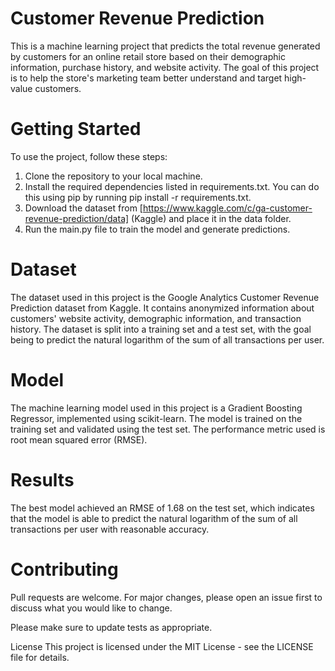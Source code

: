 # Customer Revenue Prediction
This is a machine learning project that predicts the total revenue generated by customers for an online retail store based on their demographic information, purchase history, and website activity. The goal of this project is to help the store's marketing team better understand and target high-value customers.

# Getting Started
To use the project, follow these steps:

1. Clone the repository to your local machine.
2. Install the required dependencies listed in requirements.txt. You can do this using pip by running pip install -r requirements.txt.
3. Download the dataset from [https://www.kaggle.com/c/ga-customer-revenue-prediction/data] (Kaggle) and place it in the data folder.
4. Run the main.py file to train the model and generate predictions.
# Dataset
The dataset used in this project is the Google Analytics Customer Revenue Prediction dataset from Kaggle. It contains anonymized information about customers' website activity, demographic information, and transaction history. The dataset is split into a training set and a test set, with the goal being to predict the natural logarithm of the sum of all transactions per user.

# Model
The machine learning model used in this project is a Gradient Boosting Regressor, implemented using scikit-learn. The model is trained on the training set and validated using the test set. The performance metric used is root mean squared error (RMSE).

# Results
The best model achieved an RMSE of 1.68 on the test set, which indicates that the model is able to predict the natural logarithm of the sum of all transactions per user with reasonable accuracy.

# Contributing
Pull requests are welcome. For major changes, please open an issue first to discuss what you would like to change.

Please make sure to update tests as appropriate.

License
This project is licensed under the MIT License - see the LICENSE file for details.
